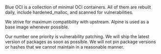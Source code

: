 Blue OCI is a collection of minimal OCI containers. All of them are rebuilt daily, include hardened_malloc, and scanned for vulnerabilities.

We strive for maximum compatibility with upstream. Alpine is used as a base image whenever possible.

Our number one priority is vulnerability patching. We will ship the latest version of packages as soon as possible. We will not pin package versions or hashes that we cannot maintain in a reasonable manner.
